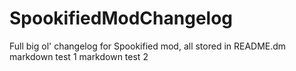 # SpookifiedModChangelog
Full big ol' changelog for Spookified mod, all stored in README.dm
markdown test 1 
markdown test 2

